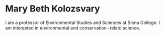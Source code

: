 # Mary Beth Kolozsvary

I am a professor of Environmental Studies and Sciences at Siena College. I am interested in environmental and conservation -relatd science.
